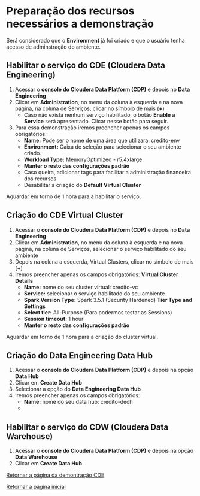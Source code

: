 # Preparação dos recursos necessários a demonstração

Será considerado que o **Environment** já foi criado e que o usuário tenha acesso de adminstração do ambiente.

## Habilitar o serviço do CDE (Cloudera Data Engineering)

1. Acessar o **console do Cloudera Data Platform (CDP)** e depois no **Data Engineering**
2. Clicar em **Administration**, no menu da coluna à esquerda e na nova página, na coluna de Serviços, clicar no símbolo de mais (**+**)
   - Caso não exista nenhum serviço habilitado, o botão **Enable a Service** será apresentado. Clicar nesse botão para seguir.
3. Para essa demonstração iremos preencher apenas os campos obrigatórios:
   - **Name:** Pode ser o nome de uma área que utilizara: credito-env
   - **Environment:** Caixa de seleção para selecionar o seu ambiente criado.
   - **Workload Type:** MemoryOptimized - r5.4xlarge
   - **Manter o resto das configurações padrão**
   - Caso queira, adicionar tags para facilitar a administração financeira dos recursos
   - Desabilitar a criação do **Default Virtual Cluster**

Aguardar em torno de 1 hora para a habilitar o serviço.

## Criação do CDE Virtual Cluster

1. Acessar o **console do Cloudera Data Platform (CDP)** e depois no **Data Engineering**
2. Clicar em **Administration**, no menu da coluna à esquerda e na nova página, na coluna de Serviços, selecionar o serviço habilitado do seu ambiente
3. Depois na coluna a esquerda, Virtual Clusters, clicar no símbolo de mais (**+**)
4. Iremos preencher apenas os campos obrigatórios:
   **Virtual Cluster Details**
   - **Name:** nome do seu cluster virtual: credito-vc
   - **Service:** selecionar o serviço habilitado do seu ambiente
   - **Spark Version Type:** Spark 3.5.1 (Security Hardened)
   **Tier Type and Settings**
   - **Select tier:** All-Purpose (Para podermos testar as Sessions)
   - **Session timeout:** 1 hour
   - **Manter o resto das configurações padrão**

Aguardar em torno de 1 hora para a criação do cluster virtual.

## Criação do Data Engineering Data Hub

1. Acessar o **console do Cloudera Data Platform (CDP)** e depois na opção **Data Hub**
2. Clicar em **Create Data Hub**
3. Selecionar a opção do **Data Engineering Data Hub**
4. Iremos preencher apenas os campos obrigatórios:
   - **Name:** nome do seu data hub: credito-dedh
   - 

## Habilitar o serviço do CDW (Cloudera Data Warehouse)

1. Acessar o **console do Cloudera Data Platform (CDP)** e depois na opção **Data Warehouse**
2. Clicar em **Create Data Hub**

[Retornar a página da demontração CDE](repositório-do-git.md)

[Retornar a página inicial](../README.md)